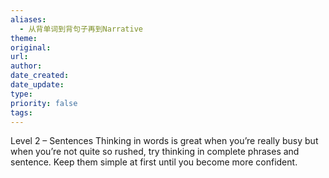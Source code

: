 ```yaml
---
aliases:
  - 从背单词到背句子再到Narrative
theme: 
original: 
url: 
author: 
date_created: 
date_update: 
type: 
priority: false
tags:
---
```

Level 2 – Sentences
Thinking in words is great when you’re really busy but when you’re not 
quite so rushed, try thinking in complete phrases and sentence.
Keep them simple at first until you become more confident.

